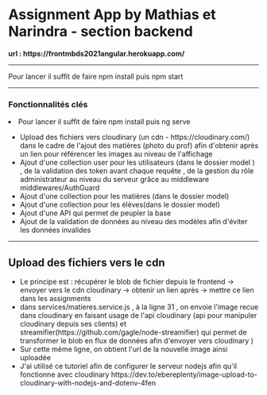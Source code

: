 <h1>Assignment App by Mathias et Narindra - section backend</h1>
<strong>url : https://frontmbds2021angular.herokuapp.com/</strong>
<hr>
    <p>Pour lancer il suffit de faire npm install puis npm start</p>
<hr>
<h3>Fonctionnalités clés</h3>
<li>Pour lancer il suffit de faire npm install puis ng serve</li>
<ul>
    <li>Upload des fichiers vers cloudinary (un cdn - https://cloudinary.com/) dans le cadre de l'ajout des matières (photo du prof) afin d'obtenir après un lien pour référencer les images au niveau de l'affichage</li>
    <li>Ajout d'une collection user pour les utilisateurs (dans le dossier model ) , de la validation des token avant chaque requête  , de la gestion du rôle administrateur au niveau du serveur grâce au middleware middlewares/AuthGuard</li>
    <li>Ajout d'une collection pour les matières (dans le dossier model)</li>
    <li>Ajout d'une collection pour les élèves(dans le dossier model)</li>
    <li>Ajout d'une API qui permet de peupler la base </li>
    <li>Ajout de la validation de données au niveau des modèles afin d'éviter les données invalides</li>
</ul>
<hr>
<h2>Upload des fichiers vers le cdn</h2>
<ul>
    <li>Le principe est : récupérer le blob de fichier depuis le frontend -> envoyer vers le cdn cloudinary -> obtenir un lien après -> mettre ce lien dans les assignments</li>
    <li>dans services/matieres.service.js , à la ligne 31 , on envoie l'image recue dans cloudinary en faisant usage de l'api cloudinary (api pour manipuler cloudinary depuis ses clients) et streamifier(https://github.com/gagle/node-streamifier) qui permet de transformer le blob en flux de données afin d'envoyer vers cloudinary )</li>
    <li>Sur cette même ligne, on obtient l'url de la nouvelle image ainsi uploadée </li>
    <li>J'ai utilisé ce tutoriel afin de configurer le serveur nodejs afin qu'il fonctionne avec cloudinary https://dev.to/ebereplenty/image-upload-to-cloudinary-with-nodejs-and-dotenv-4fen</li>
</ul>
